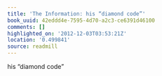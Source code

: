 ```yaml
---
title: 'The Information: his “diamond code”'
book_uuid: 42eddd4e-7595-4d70-a2c3-ce6391d46100
comments: []
highlighted_on: '2012-12-03T03:53:21Z'
location: '0.499841'
source: readmill
---
```


his “diamond code”